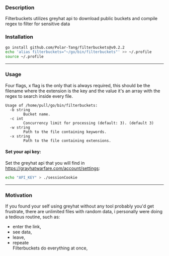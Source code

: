 ### Description

Filterbuckets utilizes greyhat api to download public buckets and compile regex to filter for sensitive data

### Installation

   ```sh
   go install github.com/Polar-Tang/filterbuckets@v0.2.2
   echo 'alias filterbuckets="~/go/bin/filterbuckets"' >> ~/.profile
   source ~/.profile
   ```
 
---

### Usage
Four flags, x flag is the only that is always required, this should be the filename where the extension is the key and the value it's an array with the regex to search inside every file.

```
Usage of /home/pull/go/bin/filterbuckets:
  -b string
        Bucket name.
  -c int
        Concurrency limit for processing (default: 3). (default 3)
  -w string
        Path to the file containing keywords.
  -x string
        Path to the file containing extensions.

```

#### Set your api key:
   Set the greyhat api that you will find in https://grayhatwarfare.com/account/settings:
   ```bash
   echo "API_KEY" > ./sessionCookie
   ```

---
### Motivation
If you found your self using greyhat without any tool probably you'd get frustrate, there are unlimited files with random data, i personally were doing a tedious routine, such as:
- enter the link,
- see data, 
- leave, 
- repeate  
Filterbuckets do everything at once, 